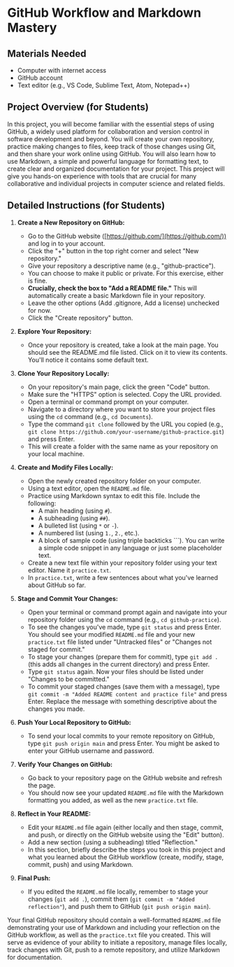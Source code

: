 # GitHub Workflow and Markdown Mastery

## Materials Needed

* Computer with internet access
* GitHub account
* Text editor (e.g., VS Code, Sublime Text, Atom, Notepad++)

## Project Overview (for Students)

In this project, you will become familiar with the essential steps of using GitHub, a widely used platform for collaboration and version control in software development and beyond. You will create your own repository, practice making changes to files, keep track of those changes using Git, and then share your work online using GitHub. You will also learn how to use Markdown, a simple and powerful language for formatting text, to create clear and organized documentation for your project. This project will give you hands-on experience with tools that are crucial for many collaborative and individual projects in computer science and related fields.

## Detailed Instructions (for Students)

1.  **Create a New Repository on GitHub:**
    * Go to the GitHub website ([https://github.com/](https://github.com/)) and log in to your account.
    * Click the "+" button in the top right corner and select "New repository."
    * Give your repository a descriptive name (e.g., "github-practice").
    * You can choose to make it public or private. For this exercise, either is fine.
    * **Crucially, check the box to "Add a README file."** This will automatically create a basic Markdown file in your repository.
    * Leave the other options (Add .gitignore, Add a license) unchecked for now.
    * Click the "Create repository" button.

2.  **Explore Your Repository:**
    * Once your repository is created, take a look at the main page. You should see the README.md file listed. Click on it to view its contents. You'll notice it contains some default text.

3.  **Clone Your Repository Locally:**
    * On your repository's main page, click the green "Code" button.
    * Make sure the "HTTPS" option is selected. Copy the URL provided.
    * Open a terminal or command prompt on your computer.
    * Navigate to a directory where you want to store your project files using the `cd` command (e.g., `cd Documents`).
    * Type the command `git clone` followed by the URL you copied (e.g., `git clone https://github.com/your-username/github-practice.git`) and press Enter.
    * This will create a folder with the same name as your repository on your local machine.

4.  **Create and Modify Files Locally:**
    * Open the newly created repository folder on your computer.
    * Using a text editor, open the `README.md` file.
    * Practice using Markdown syntax to edit this file. Include the following:
        * A main heading (using `#`).
        * A subheading (using `##`).
        * A bulleted list (using `*` or `-`).
        * A numbered list (using `1.`, `2.`, etc.).
        * A block of sample code (using triple backticks ```). You can write a simple code snippet in any language or just some placeholder text.
    * Create a new text file within your repository folder using your text editor. Name it `practice.txt`.
    * In `practice.txt`, write a few sentences about what you've learned about GitHub so far.

5.  **Stage and Commit Your Changes:**
    * Open your terminal or command prompt again and navigate into your repository folder using the `cd` command (e.g., `cd github-practice`).
    * To see the changes you've made, type `git status` and press Enter. You should see your modified `README.md` file and your new `practice.txt` file listed under "Untracked files" or "Changes not staged for commit."
    * To stage your changes (prepare them for commit), type `git add .` (this adds all changes in the current directory) and press Enter.
    * Type `git status` again. Now your files should be listed under "Changes to be committed."
    * To commit your staged changes (save them with a message), type `git commit -m "Added README content and practice file"` and press Enter. Replace the message with something descriptive about the changes you made.

6.  **Push Your Local Repository to GitHub:**
    * To send your local commits to your remote repository on GitHub, type `git push origin main` and press Enter. You might be asked to enter your GitHub username and password.

7.  **Verify Your Changes on GitHub:**
    * Go back to your repository page on the GitHub website and refresh the page.
    * You should now see your updated `README.md` file with the Markdown formatting you added, as well as the new `practice.txt` file.

8.  **Reflect in Your README:**
    * Edit your `README.md` file again (either locally and then stage, commit, and push, or directly on the GitHub website using the "Edit" button).
    * Add a new section (using a subheading) titled "Reflection."
    * In this section, briefly describe the steps you took in this project and what you learned about the GitHub workflow (create, modify, stage, commit, push) and using Markdown.

9.  **Final Push:**
    * If you edited the `README.md` file locally, remember to stage your changes (`git add .`), commit them (`git commit -m "Added reflection"`), and push them to GitHub (`git push origin main`).

Your final GitHub repository should contain a well-formatted `README.md` file demonstrating your use of Markdown and including your reflection on the GitHub workflow, as well as the `practice.txt` file you created. This will serve as evidence of your ability to initiate a repository, manage files locally, track changes with Git, push to a remote repository, and utilize Markdown for documentation.
